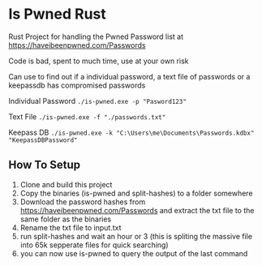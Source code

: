 # Is Pwned Rust
Rust Project for handling the Pwned Password list at https://haveibeenpwned.com/Passwords

Code is bad, spent to much time, use at your own risk

Can use to find out if a individual password, a text file of passwords or a keepassdb has compromised passwords

Individual Password `./is-pwned.exe -p "Pasword123"`

Text File `./is-pwned.exe -f "./passwords.txt"`

Keepass DB `./is-pwned.exe -k "C:\Users\me\Documents\Passwords.kdbx" "KeepassDBPassword"`


## How To Setup
1. Clone and build this project
2. Copy the binaries (is-pwned and split-hashes) to a folder somewhere
3. Download the password hashes from https://haveibeenpwned.com/Passwords and extract the txt file to the same folder as the binaries
4. Rename the txt file to input.txt
5. run split-hashes and wait an hour or 3 (this is spliting the massive file into 65k sepperate files for quick searching)
6. you can now use is-pwned to query the output of the last command
